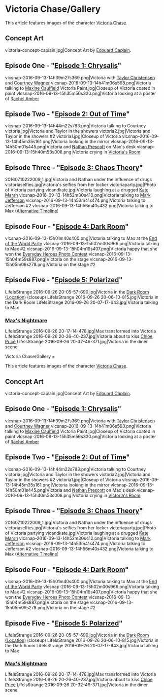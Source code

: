 #  Victoria Chase/Gallery 

This article features images of the character [Victoria Chase](victoria_chase.md).

##  Concept Art 

victoria-concept-caplain.jpg|Concept Art by [Edouard Caplain](edouard_caplain.md).

##  Episode One - "[Episode 1: Chrysalis](chrysalis.md)" 

vlcsnap-2016-09-13-14h39m27s369.png|Victoria with [Taylor Christensen](taylor.md) and [Courtney Wagner](courtney.md)
vlcsnap-2016-09-13-14h41m06s598.png|Victoria talking to [Maxine Caulfield](max.md)
Victoria Paint.jpg|Closeup of Victoria coated in paint
vlcsnap-2016-09-13-15h35m56s330.png|Victoria looking at a poster of [Rachel Amber](rachel.md)

##  Episode Two - "[Episode 2: Out of Time](out_of_time.md)" 

vlcsnap-2016-09-13-14h44m22s783.png|Victoria talking to Courtney
victoria.jpg|Victoria and Taylor in the showers
victoria2.jpg|Victoria and Taylor in the showers #2
victoria1.jpg|Closeup of Victoria
vlcsnap-2016-09-13-14h45m35s161.png|Victoria looking in the mirror
vlcsnap-2016-09-13-14h50m01s445.png|Victoria and [Nathan Prescott](nathan.md) on Max's desk
vlcsnap-2016-09-13-15h40m53s008.png|Victoria crying in [Victoria's Room](her_room.md)

##  Episode Three - "[Episode 3: Chaos Theory](chaos_theory.md)" 

20160710222009_1.jpg|Victoria and Nathan under the influence of drugs
victoriaselfies.jpg|Victoria's selfies from her locker
victoriaparty.jpg|Photo of Victoria partying
vicandkate.jpg|Victoria laughing at a drugged [Kate Marsh](kate.md)
vlcsnap-2016-09-13-14h52m30s410.png|Victoria talking to [Mark Jefferson](jefferson.md)
vlcsnap-2016-09-13-14h53m41s474.png|Victoria talking to Jefferson #2
vlcsnap-2016-09-13-14h56m40s432.png|Victoria talking to Max ([Alternative Timeline](alternative_timeline.md))

##  Episode Four - "[Episode 4: Dark Room](dark_room.md)" 

vlcsnap-2016-09-13-15h01m40s400.png|Victoria talking to Max at the [End of the World Party](party.md)
vlcsnap-2016-09-13-15h02m00s966.png|Victoria talking to Max #2
vlcsnap-2016-09-13-15h04m19s407.png|Victoria happy that she won the [Everyday Heroes Photo Contest](everyday_heroes_contest.md)
vlcsnap-2016-09-13-15h04m59s887.png|Victoria on the stage
vlcsnap-2016-09-13-15h05m09s278.png|Victoria on the stage #2

##  Episode Five - "[Episode 5: Polarized](polarized.md)" 

LifeIsStrange 2016-09-26 20-05-57-690.jpg|Victoria in the [Dark Room (Location)](dark_room.md) (closeup)
LifeIsStrange 2016-09-26 20-06-10-815.jpg|Victoria in the Dark Room
LifeIsStrange 2016-09-26 20-07-17-643.jpg|Victoria talking to Max

###  [Max's Nightmare](max_s_nightmare.md) 

LifeIsStrange 2016-09-26 20-17-14-478.jpg|Max transformed into Victoria
LifeIsStrange 2016-09-26 20-26-40-237.jpg|Victoria about to kiss [Chloe Price](chloe.md)
LifeIsStrange 2016-09-26 20-32-49-371.jpg|Victoria in the diner scene

 Victoria Chase/Gallery =

This article features images of the character [Victoria Chase](victoria_chase.md).

##  Concept Art 

victoria-concept-caplain.jpg|Concept Art by [Edouard Caplain](edouard_caplain.md).

##  Episode One - "[Episode 1: Chrysalis](chrysalis.md)" 

vlcsnap-2016-09-13-14h39m27s369.png|Victoria with [Taylor Christensen](taylor.md) and [Courtney Wagner](courtney.md)
vlcsnap-2016-09-13-14h41m06s598.png|Victoria talking to [Maxine Caulfield](max.md)
Victoria Paint.jpg|Closeup of Victoria coated in paint
vlcsnap-2016-09-13-15h35m56s330.png|Victoria looking at a poster of [Rachel Amber](rachel.md)

##  Episode Two - "[Episode 2: Out of Time](out_of_time.md)" 

vlcsnap-2016-09-13-14h44m22s783.png|Victoria talking to Courtney
victoria.jpg|Victoria and Taylor in the showers
victoria2.jpg|Victoria and Taylor in the showers #2
victoria1.jpg|Closeup of Victoria
vlcsnap-2016-09-13-14h45m35s161.png|Victoria looking in the mirror
vlcsnap-2016-09-13-14h50m01s445.png|Victoria and [Nathan Prescott](nathan.md) on Max's desk
vlcsnap-2016-09-13-15h40m53s008.png|Victoria crying in [Victoria's Room](her_room.md)

##  Episode Three - "[Episode 3: Chaos Theory](chaos_theory.md)" 

20160710222009_1.jpg|Victoria and Nathan under the influence of drugs
victoriaselfies.jpg|Victoria's selfies from her locker
victoriaparty.jpg|Photo of Victoria partying
vicandkate.jpg|Victoria laughing at a drugged [Kate Marsh](kate.md)
vlcsnap-2016-09-13-14h52m30s410.png|Victoria talking to [Mark Jefferson](jefferson.md)
vlcsnap-2016-09-13-14h53m41s474.png|Victoria talking to Jefferson #2
vlcsnap-2016-09-13-14h56m40s432.png|Victoria talking to Max ([Alternative Timeline](alternative_timeline.md))

##  Episode Four - "[Episode 4: Dark Room](dark_room.md)" 

vlcsnap-2016-09-13-15h01m40s400.png|Victoria talking to Max at the [End of the World Party](party.md)
vlcsnap-2016-09-13-15h02m00s966.png|Victoria talking to Max #2
vlcsnap-2016-09-13-15h04m19s407.png|Victoria happy that she won the [Everyday Heroes Photo Contest](everyday_heroes_contest.md)
vlcsnap-2016-09-13-15h04m59s887.png|Victoria on the stage
vlcsnap-2016-09-13-15h05m09s278.png|Victoria on the stage #2

##  Episode Five - "[Episode 5: Polarized](polarized.md)" 

LifeIsStrange 2016-09-26 20-05-57-690.jpg|Victoria in the [Dark Room (Location)](dark_room.md) (closeup)
LifeIsStrange 2016-09-26 20-06-10-815.jpg|Victoria in the Dark Room
LifeIsStrange 2016-09-26 20-07-17-643.jpg|Victoria talking to Max

###  [Max's Nightmare](max_s_nightmare.md) 

LifeIsStrange 2016-09-26 20-17-14-478.jpg|Max transformed into Victoria
LifeIsStrange 2016-09-26 20-26-40-237.jpg|Victoria about to kiss [Chloe Price](chloe.md)
LifeIsStrange 2016-09-26 20-32-49-371.jpg|Victoria in the diner scene

